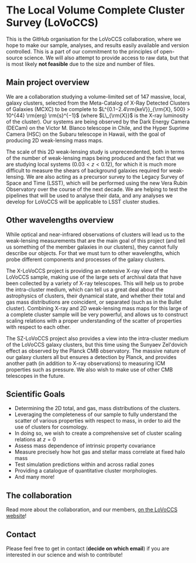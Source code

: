 # The Local Volume Complete Cluster Survey (LoVoCCS)

This is the GitHub organisation for the LoVoCCS collaboration, where we hope to make our sample, analyses, and results easily available and version controlled. This is a part of our commitment to the principles of open-source science. We will also attempt to provide access to raw data, but that is most likely **not feasible** due to the size and number of files.

## Main project overview

We are a collaboration studying a volume-limited set of 147 massive, local, galaxy clusters, selected from the Meta-Catalog of X-Ray Detected Clusters of Galaxies (MCXC) to be complete to $L^{0.1−2.4\rm{keV}}_{\rm{X}, 500} > 10^{44} \rm{erg} \rm{s}^{−1}$ (where $L\_{\rm{X}}$ is the X-ray luminosity of the cluster). Our systems are being observed by the Dark Energy Camera (DECam) on the Victor M. Blanco telescope in Chile, and the Hyper Suprime Camera (HSC) on the Subaru telescope in Hawaii, with the goal of producing 2D weak-lensing mass maps.

The scale of this 2D weak-lensing study is unprecendented, both in terms of the number of weak-lensing maps being produced and the fact that we are studying local systems ($0.03 < z < 0.12$), for which it is much more difficult to measure the shears of background galaxies required for weak-lensing. We are also acting as a precursor survey to the Legacy Survey of Space and Time (LSST), which will be performed using the new Vera Rubin Observatory over the course of the next decade. We are helping to test the pipelines that will be used to analyse their data, and any analyses we develop for LoVoCCS will be applicable to LSST cluster studies.

## Other wavelengths overview

While optical and near-infrared observations of clusters will lead us to the weak-lensing measurements that are the main goal of this project (and tell us something of the member galaxies in our clusters), they cannot fully describe our objects. For that we must turn to other wavelengths, which probe different components and processes of the galaxy clusters.

The X-LoVoCCS project is providing an extensive X-ray view of the LoVoCCS sample, making use of the large sets of archival data that have been collected by a variety of X-ray telescopes. This will help us to probe the intra-cluster medium, which can tell us a great deal about the astrophysics of clusters, their dynamical state, and whether their total and gas mass distributions are coincident, or separated (such as in the Bullet cluster). Combining X-ray and 2D weak-lensing mass maps for this large of a complete cluster sample will be very powerful, and allows us to construct scaling relations with a proper understanding of the scatter of properties with respect to each other.

The SZ-LoVoCCS project also provides a view into the intra-cluster medium of the LoVoCCS galaxy clusters, but this time using the Sunyaev Zel'dovich effect as observed by the Planck CMB observatory. The massive nature of our galaxy clusters all but ensures a detection by Planck, and provides another path (in addition to X-ray observations) to measuring ICM properties such as pressure. We also wish to make use of other CMB telescopes in the future.

## Scientific Goals

* Determining the 2D total, and gas, mass distributions of the clusters.
* Leveraging the completeness of our sample to fully understand the scatter of various properties with respect to mass, in order to aid the use of clusters for cosmology.
* In doing so, we wish to create a comprehensive set of cluster scaling relations at $z = 0$
* Assess mass dependence of intrinsic property covariance
* Measure precisely how hot gas and stellar mass correlate at fixed halo mass
* Test simulation predictions within and across radial zones
* Providing a catalogue of quantitative cluster morphologies.
* And many more!

## The collaboration

Read more about the collaboration, and our members, [on the LoVoCCS website](https://lovoccs.github.io/)!

## Contact

Please feel free to get in contact (**decide on which email**) if you are interested in our science and wish to contribute! 

<!--

**Here are some ideas to get you started:**

🙋‍♀️ A short introduction - what is your organization all about?
🌈 Contribution guidelines - how can the community get involved?
👩‍💻 Useful resources - where can the community find your docs? Is there anything else the community should know?
🍿 Fun facts - what does your team eat for breakfast?
🧙 Remember, you can do mighty things with the power of [Markdown](https://docs.github.com/github/writing-on-github/getting-started-with-writing-and-formatting-on-github/basic-writing-and-formatting-syntax)
-->

